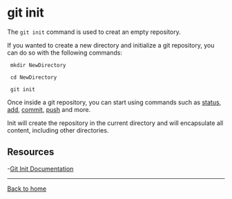 # git init

The `git init` command is used to creat an empty repository.

If you wanted to create a new directory and initialize a git repository, you can do so with the following commands:

```
 mkdir NewDirectory
 
 cd NewDirectory

 git init
 ```

 Once inside a git repository, you can start using commands such as
 [status](./Status.md),
 [add](./Add.md),
 [commit](./Commit.md),
 [push](./Push.md)
 and more.

 Init will create the repository in the current directory and will encapsulate all content, including other directories.

## Resources

-[Git Init Documentation](https://git-scm.com/docs/git-init)

---

[Back to home](../README.md)